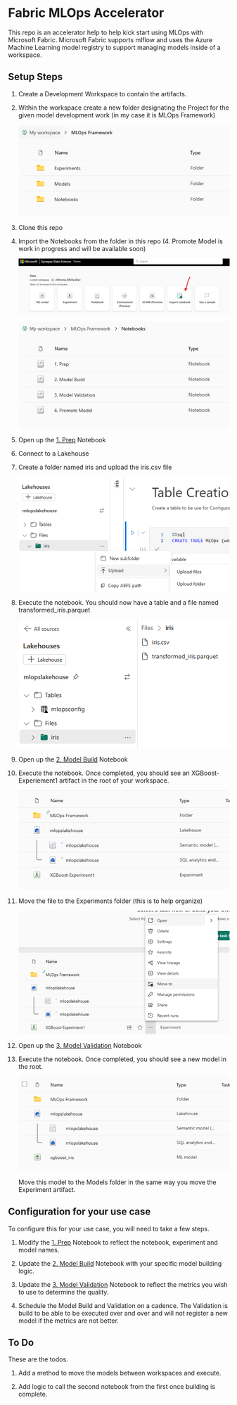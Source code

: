 # Fabric MLOps Accelerator
This repo is an accelerator help to help kick start using MLOps with Microsoft Fabric.  Microsoft Fabric supports mlflow and uses the Azure Machine Learning model registry to support managing models inside of a workspace. 


## Setup Steps
1. Create a Development Workspace to contain the artifacts.

2. Within the workspace create a new folder designating the Project for the given model development work (in my case it is MLOps Framework)

    ![Folder Structure](assets/framework-structure.png)

3. Clone this repo

4. Import the Notebooks from the folder in this repo (4. Promote Model is work in progress and will be available soon)

    ![Notebooks](assets/import-notebooks.png)

    ![Notebooks](assets/notebooks.png)

5. Open up the [1. Prep](/Notebooks/1.%20Prep.ipynb) Notebook

6. Connect to a Lakehouse

7. Create a folder named iris and upload the iris.csv file
    
    ![upload-iris-csv.png](assets/upload-iris-csv.png)

8. Execute the notebook.  You should now have a table and a file named transformed_iris.parquet

   ![notebook_1_completion.png](assets/notebook_1_completion.png)

9. Open up the [2. Model Build](/Notebooks/2.%20Model%20Build.ipynb) Notebook

10. Execute the notebook.  Once completed, you should see an XGBoost-Experiement1 artifact in the root of your workspace.

    ![xgboost_postbuild.png](assets/xgboost_postbuild.png)

11. Move the file to the Experiments folder (this is to help organize)

    ![xgboost-experiment-move.png](assets/xgboost-experiment-move.png)

12. Open up the [3. Model Validation](/Notebooks/3.%20Model%20Validation.ipynb) Notebook

13. Execute the notebook.  Once completed, you should see a new model in the root.

    ![Model Register](assets/model_register.png)

    Move this model to the Models folder in the same way you move the Experiment artifact.

## Configuration for your use case
To configure this for your use case, you will need to take a few steps.

1. Modify the [1. Prep](/Notebooks/1.%20Prep.ipynb) Notebook to reflect the notebook, experiment and model names.

2. Update the [2. Model Build](/Notebooks/2.%20Model%20Build.ipynb) Notebook with your specific model building logic.

3. Update the [3. Model Validation](/Notebooks/3.%20Model%20Validation.ipynb) Notebook to reflect the metrics you wish to use to determine the quality.  

4. Schedule the Model Build and Validation on a cadence.  The Validation is build to be able to be executed over and over and will not register a new model if the metrics are not better.

## To Do
These are the todos.

1. Add a method to move the models between workspaces and execute.

2. Add logic to call the second notebook from the first once building is complete.

